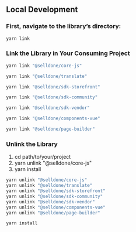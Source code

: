 ## Local Development


###  First, navigate to the library’s directory:


```bash
yarn link
```


### Link the Library in Your Consuming Project

```bash
yarn link "@selldone/core-js"

yarn link "@selldone/translate"

yarn link "@selldone/sdk-storefront"

yarn link "@selldone/sdk-community"

yarn link "@selldone/sdk-vendor"

yarn link "@selldone/components-vue"

yarn link "@selldone/page-builder"

```

### Unlink the Library

1. cd path/to/your/project
2. yarn unlink "@selldone/core-js"
3. yarn install
```bash
yarn unlink "@selldone/core-js"
yarn unlink "@selldone/translate"
yarn unlink "@selldone/sdk-storefront"
yarn unlink "@selldone/sdk-community"
yarn unlink "@selldone/sdk-vendor"
yarn unlink "@selldone/components-vue"
yarn unlink "@selldone/page-builder"

yarn install
```